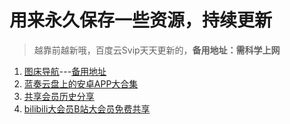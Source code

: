 # 用来永久保存一些资源，持续更新

> 越靠前越新哦，百度云Svip天天更新的，**备用地址：需科学上网**


1. [图床导航](https://archive-center.github.io/anran1/图床导航.html)---[备用地址](https://archive.ph/glauO)
1. [蓝奏云盘上的安卓APP大合集](https://github.com/anran-world/Anranawsl/blob/master/Archive/蓝奏云盘上的安卓APP大合集.md)
1. [共享会员历史分享](https://github.com/anran-world/Anranawsl/blob/master/Archive/共享会员历史分享.md)
1. [bilibili大会员B站大会员免费共享](https://github.com/anran-world/Anranawsl/blob/master/Archive/bilibili大会员B站大会员免费共享.md)
